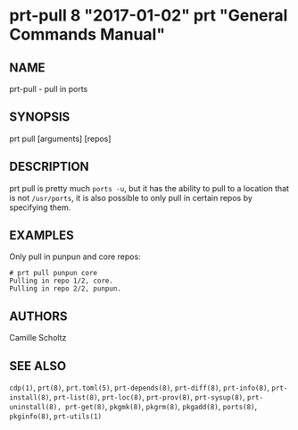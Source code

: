# prt-pull 8 "2017-01-02" prt "General Commands Manual"

## NAME

prt-pull - pull in ports


## SYNOPSIS

prt pull [arguments] [repos]


## DESCRIPTION

prt pull is pretty much `ports -u`, but it has the ability to pull to a location that is
not `/usr/ports`, it is also possible to only pull in certain repos by specifying them.


## EXAMPLES

Only pull in punpun and core repos:

```
# prt pull punpun core
Pulling in repo 1/2, core.
Pulling in repo 2/2, punpun.
```


## AUTHORS

Camille Scholtz


## SEE ALSO

`cdp(1)`, `prt(8)`, `prt.toml(5)`, `prt-depends(8)`, `prt-diff(8)`, `prt-info(8)`, `prt-install(8)`, 
`prt-list(8)`, `prt-loc(8)`, `prt-prov(8)`, `prt-sysup(8)`, `prt-uninstall(8), prt-get(8)`,
`pkgmk(8)`, `pkgrm(8)`, `pkgadd(8)`, `ports(8)`, `pkginfo(8)`, `prt-utils(1)`
